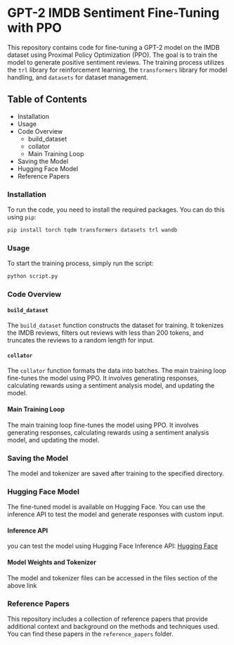 # GPT-2 IMDB Sentiment Fine-Tuning with PPO

This repository contains code for fine-tuning a GPT-2 model on the IMDB dataset using Proximal Policy Optimization (PPO). The goal is to train the model to generate positive sentiment reviews. The training process utilizes the `trl` library for reinforcement learning, the `transformers` library for model handling, and `datasets` for dataset management.

## Table of Contents

* Installation
* Usage
* Code Overview
  * build_dataset
  * collator
  * Main Training Loop
* Saving the Model
* Hugging Face Model
* Reference Papers

### Installation
To run the code, you need to install the required packages. You can do this using `pip`:
```bash
pip install torch tqdm transformers datasets trl wandb
```

### Usage
To start the training process, simply run the script:
```bash
python script.py
```

### Code Overview
#### `build_dataset`
The `build_dataset` function constructs the dataset for training. It tokenizes the IMDB reviews, filters out reviews with less than 200 tokens, and truncates the reviews to a random length for input.

#### `collator`
The `collator` function formats the data into batches.
The main training loop fine-tunes the model using PPO. It involves generating responses, calculating rewards using a sentiment analysis model, and updating the model.

#### Main Training Loop
The main training loop fine-tunes the model using PPO. It involves generating responses, calculating rewards using a sentiment analysis model, and updating the model. 

### Saving the Model
The model and tokenizer are saved after training to the specified directory.

### Hugging Face Model
The fine-tuned model is available on Hugging Face. You can use the inference API to test the model and generate responses with custom input.

#### Inference API
you can test the model using Hugging Face Inference API: [Hugging Face](https://huggingface.co/pt-sk/GPT2-IMDB-Sentiment-FineTuning-with-PPO/edit/main/README.md)

#### Model Weights and Tokenizer
The model and tokenizer files can be accessed in the files section of the above link

### Reference Papers
This repository includes a collection of reference papers that provide additional context and background on the methods and techniques used. You can find these papers in the `reference_papers` folder.
